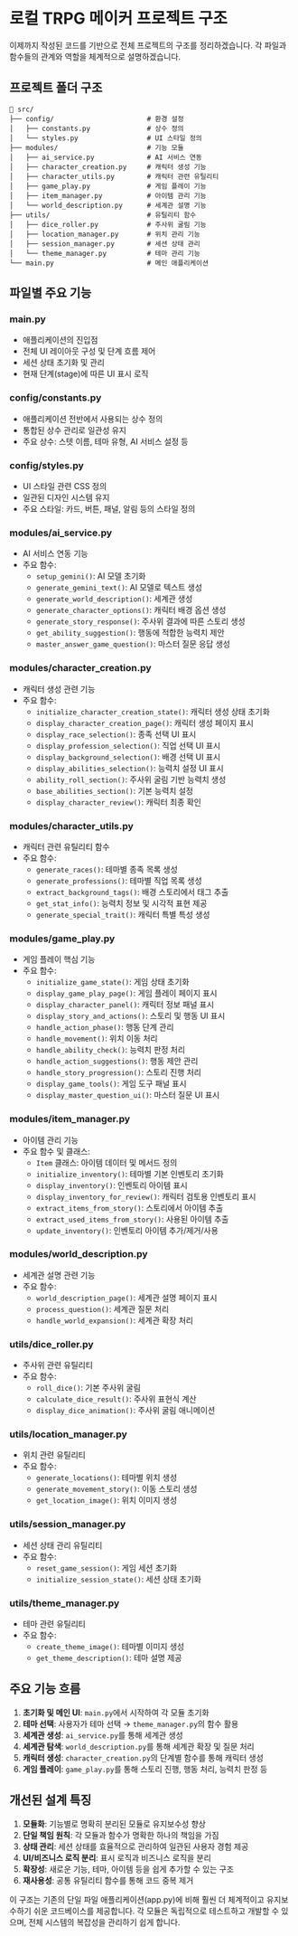 # 로컬 TRPG 메이커 프로젝트 구조

이제까지 작성된 코드를 기반으로 전체 프로젝트의 구조를 정리하겠습니다. 각 파일과 함수들의 관계와 역할을 체계적으로 설명하겠습니다.

## 프로젝트 폴더 구조

```
📂 src/
├── config/                       # 환경 설정
│   ├── constants.py              # 상수 정의
│   └── styles.py                 # UI 스타일 정의
├── modules/                      # 기능 모듈
│   ├── ai_service.py             # AI 서비스 연동
│   ├── character_creation.py     # 캐릭터 생성 기능
│   ├── character_utils.py        # 캐릭터 관련 유틸리티
│   ├── game_play.py              # 게임 플레이 기능
│   ├── item_manager.py           # 아이템 관리 기능
│   └── world_description.py      # 세계관 설명 기능
├── utils/                        # 유틸리티 함수
│   ├── dice_roller.py            # 주사위 굴림 기능
│   ├── location_manager.py       # 위치 관리 기능
│   ├── session_manager.py        # 세션 상태 관리
│   └── theme_manager.py          # 테마 관리 기능
└── main.py                       # 메인 애플리케이션
```

## 파일별 주요 기능

### main.py
- 애플리케이션의 진입점
- 전체 UI 레이아웃 구성 및 단계 흐름 제어
- 세션 상태 초기화 및 관리
- 현재 단계(stage)에 따른 UI 표시 로직

### config/constants.py
- 애플리케이션 전반에서 사용되는 상수 정의
- 통합된 상수 관리로 일관성 유지
- 주요 상수: 스텟 이름, 테마 유형, AI 서비스 설정 등

### config/styles.py
- UI 스타일 관련 CSS 정의
- 일관된 디자인 시스템 유지
- 주요 스타일: 카드, 버튼, 패널, 알림 등의 스타일 정의

### modules/ai_service.py
- AI 서비스 연동 기능
- 주요 함수:
  - `setup_gemini()`: AI 모델 초기화
  - `generate_gemini_text()`: AI 모델로 텍스트 생성
  - `generate_world_description()`: 세계관 생성
  - `generate_character_options()`: 캐릭터 배경 옵션 생성
  - `generate_story_response()`: 주사위 결과에 따른 스토리 생성
  - `get_ability_suggestion()`: 행동에 적합한 능력치 제안
  - `master_answer_game_question()`: 마스터 질문 응답 생성

### modules/character_creation.py
- 캐릭터 생성 관련 기능
- 주요 함수:
  - `initialize_character_creation_state()`: 캐릭터 생성 상태 초기화
  - `display_character_creation_page()`: 캐릭터 생성 페이지 표시
  - `display_race_selection()`: 종족 선택 UI 표시
  - `display_profession_selection()`: 직업 선택 UI 표시
  - `display_background_selection()`: 배경 선택 UI 표시
  - `display_abilities_selection()`: 능력치 설정 UI 표시
  - `ability_roll_section()`: 주사위 굴림 기반 능력치 생성
  - `base_abilities_section()`: 기본 능력치 설정
  - `display_character_review()`: 캐릭터 최종 확인

### modules/character_utils.py
- 캐릭터 관련 유틸리티 함수
- 주요 함수:
  - `generate_races()`: 테마별 종족 목록 생성
  - `generate_professions()`: 테마별 직업 목록 생성
  - `extract_background_tags()`: 배경 스토리에서 태그 추출
  - `get_stat_info()`: 능력치 정보 및 시각적 표현 제공
  - `generate_special_trait()`: 캐릭터 특별 특성 생성

### modules/game_play.py
- 게임 플레이 핵심 기능
- 주요 함수:
  - `initialize_game_state()`: 게임 상태 초기화
  - `display_game_play_page()`: 게임 플레이 페이지 표시
  - `display_character_panel()`: 캐릭터 정보 패널 표시
  - `display_story_and_actions()`: 스토리 및 행동 UI 표시
  - `handle_action_phase()`: 행동 단계 관리
  - `handle_movement()`: 위치 이동 처리
  - `handle_ability_check()`: 능력치 판정 처리
  - `handle_action_suggestions()`: 행동 제안 관리
  - `handle_story_progression()`: 스토리 진행 처리
  - `display_game_tools()`: 게임 도구 패널 표시
  - `display_master_question_ui()`: 마스터 질문 UI 표시

### modules/item_manager.py
- 아이템 관리 기능
- 주요 함수 및 클래스:
  - `Item` 클래스: 아이템 데이터 및 메서드 정의
  - `initialize_inventory()`: 테마별 기본 인벤토리 초기화
  - `display_inventory()`: 인벤토리 아이템 표시
  - `display_inventory_for_review()`: 캐릭터 검토용 인벤토리 표시
  - `extract_items_from_story()`: 스토리에서 아이템 추출
  - `extract_used_items_from_story()`: 사용된 아이템 추출
  - `update_inventory()`: 인벤토리 아이템 추가/제거/사용

### modules/world_description.py
- 세계관 설명 관련 기능
- 주요 함수:
  - `world_description_page()`: 세계관 설명 페이지 표시
  - `process_question()`: 세계관 질문 처리
  - `handle_world_expansion()`: 세계관 확장 처리

### utils/dice_roller.py
- 주사위 관련 유틸리티
- 주요 함수:
  - `roll_dice()`: 기본 주사위 굴림
  - `calculate_dice_result()`: 주사위 표현식 계산
  - `display_dice_animation()`: 주사위 굴림 애니메이션

### utils/location_manager.py
- 위치 관련 유틸리티
- 주요 함수:
  - `generate_locations()`: 테마별 위치 생성
  - `generate_movement_story()`: 이동 스토리 생성
  - `get_location_image()`: 위치 이미지 생성

### utils/session_manager.py
- 세션 상태 관리 유틸리티
- 주요 함수:
  - `reset_game_session()`: 게임 세션 초기화
  - `initialize_session_state()`: 세션 상태 초기화

### utils/theme_manager.py
- 테마 관련 유틸리티
- 주요 함수:
  - `create_theme_image()`: 테마별 이미지 생성
  - `get_theme_description()`: 테마 설명 제공

## 주요 기능 흐름

1. **초기화 및 메인 UI**: `main.py`에서 시작하여 각 모듈 초기화
2. **테마 선택**: 사용자가 테마 선택 → `theme_manager.py`의 함수 활용
3. **세계관 생성**: `ai_service.py`를 통해 세계관 생성
4. **세계관 탐색**: `world_description.py`를 통해 세계관 확장 및 질문 처리
5. **캐릭터 생성**: `character_creation.py`의 단계별 함수를 통해 캐릭터 생성
6. **게임 플레이**: `game_play.py`를 통해 스토리 진행, 행동 처리, 능력치 판정 등

## 개선된 설계 특징

1. **모듈화**: 기능별로 명확히 분리된 모듈로 유지보수성 향상
2. **단일 책임 원칙**: 각 모듈과 함수가 명확한 하나의 책임을 가짐
3. **상태 관리**: 세션 상태를 효율적으로 관리하여 일관된 사용자 경험 제공
4. **UI/비즈니스 로직 분리**: 표시 로직과 비즈니스 로직을 분리
5. **확장성**: 새로운 기능, 테마, 아이템 등을 쉽게 추가할 수 있는 구조
6. **재사용성**: 공통 유틸리티 함수를 통해 코드 중복 제거

이 구조는 기존의 단일 파일 애플리케이션(app.py)에 비해 훨씬 더 체계적이고 유지보수하기 쉬운 코드베이스를 제공합니다. 각 모듈은 독립적으로 테스트하고 개발할 수 있으며, 전체 시스템의 복잡성을 관리하기 쉽게 합니다.
